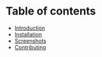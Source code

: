 # Table of contents

- [Introduction](README.md)
- [Installation](installation.md)
- [Screenshots](screenshots.md)
- [Contributing](contributing.md)
